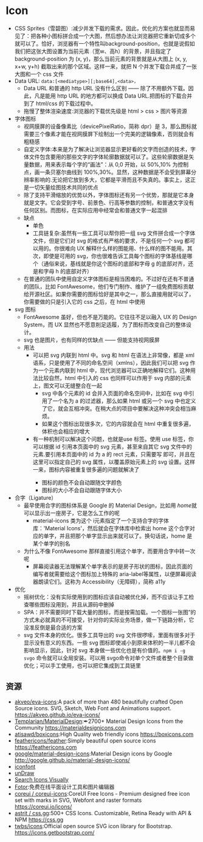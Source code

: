 # Icon

* CSS Sprites（雪碧图）:减少并发下载的需求。因此，优化的方案也就显而易见了：把各种小图标拼合成一个大图，然后想办法让浏览器把它重新切成多个就可以了。恰好，浏览器有一个特性叫background-position，也就是说假如我们把这张大图设置为当前元素（宽w、高h）的背景，并且指定了 background-position 为 (x, y)，那么当前元素的背景就是从大图上 (x, y, x+w, y+h) 截取出来的那个区域。这样一来，就把 N 个并发下载合并成了一张大图和一个 css 文件
* Data URL: `data:[<mediatype>][;base64],<data>，`
  - Data URL 和普通的 http URL 没有什么区别 —— 除了不用额外下载。因此，凡是能用 http URL 的地方都可以换成 Data URL.把图标的下载合并到了 html/css 的下载过程中。
  - 拖慢了整体渲染速度:浏览器的下载优先级是 html > css > 图片等资源
* 字体图标
  - 视网膜屏的设备像素比（devicePixelRatio，简称 dpr）是 3，那么图标就需要三个像素才能在视网膜屏下绘制出一个完美的逻辑像素，否则就会有粗糙感
  - 自定义字体:本来是为了解决让浏览器显示更好看的文字而创造的技术，字体文件包含要用的那些文字的字体轮廓数据就可以了。这些轮廓数据是矢量数据，用来表示每个字的“画法”：从 0,0 开始，以 50%,10% 为控制点，画一条贝塞尔曲线到 100%,30%。显然，这种数据是不会受到屏幕分辨率影响的.无论把它放到多大，它都是平滑而且不失真的。事实上，这正是一切矢量绘图技术共同的优点
  - 除了支持平滑缩放的优势以外，字体图标还有另一个优势，那就是它本身就是文字。它会受到字号、前景色、行高等参数的控制，和普通文字没有任何区别。而图标，在实际应用中经常会和普通文字一起混排
  - 缺点
    + 单色
    + 工具链复杂:虽然有一些工具可以帮你把一组 svg 文件拼合成一个字体文件，但是它们对 svg 的格式有严格的要求，不是任何一个 svg 都可以用的。你很难向 UX 解释什么样的图能用、什么样的图不能用。其次，即使是可用的 svg，你也很难告诉工具每个图标的字体基线是哪个（通俗来说，基线就是你这个图标的底部和字母 g 的底部对齐，还是和字母 h 的底部对齐）
  - 在普通的团队中使用自定义字体图标是相当困难的。不过好在还有不普通的团队，比如 FontAwesome，他们专门制作、维护了一组免费图标贡献给开源社区。如果你需要的图标恰好是其中之一，那么直接用就可以了，你需要做的只是引入它的 css 之后，在 html 中使用<i class="fa fa-home"></i>
* svg 图标
  - FontAwesome 虽好，但也不是万能的。它往往不足以融入 UX 的 Design System，而 UX 显然也不愿意削足适履，为了图标而改变自己的整体设计。
  - svg 也是图片，也有同样的优缺点 —— 但能支持视网膜屏
  - 用法
    + 可以把 svg 内联到 html 中。svg 和 html 在语法上非常像，都是 xml 语系，只是使用了不同的命名空间（xmlns），因此我们可以把 svg 作为一个元素内联到 html 中，现代浏览器可以正确地解释它们。这种用法比较自然，html 中引入的 css 也同样可以作用于 svg 内部的元素上，图文可以无缝整合在一起
      * svg 中各个元素的 id 会并入页面的命名空间中，比如在 svg 中引用了一个名为 a 的过滤器，那么如果 html 或另一个 svg 中也定义了它，就会互相冲突。在稍大点的项目中要解决这种冲突会相当麻烦。
      * 如果这个图标出现很多次，它的内容就会在 html 中重复很多遍，体积也会相应的增大
    + 有一种机制可以解决这个问题，也就是use 标签。使用 use 标签，你可以根据 id 引用本页面中的 svg 元素，甚至来自其它 svg 文件中的元素.要引用本页面中的 id 为 a 的 rect 元素，只需要写 <use xlink:href="#a">即可，并且在这里可以指定自己的 svg 属性，以覆盖原始元素上的 svg 设置。这样一来，图标内容被重复很多遍的问题就解决了
      * 图标的颜色不会自动跟随文字颜色
      * 图标的大小不会自动跟随字体大小
* 合字（Ligature）
  - 最早使用合字的图标体系是 Google 的 Material Design，比如用 <i class="material-icons">home</i>就可以显示出一座房子，它是怎么工作的呢
    + material-icons 类为这个 i元素指定了一个支持合字的字体库：'Material Icons'，然后就会在字体库中检索出 home 这个合字对应的单字，并且把那个单字显示出来就可以了。换句话说，home 是某个单字的别名
  - 为什么不像 FontAwesome 那样直接引用这个单字，而要用合字中转一次呢
    + 屏幕阅读器无法理解某个单字表示的是房子形状的图标，因此页面的编写者就需要给这个图标加上特殊的 aria-label等属性，以便屏幕阅读器朗读它们。这称为 Accessibility（无障碍），简称 a11y
* 优化
  - 摇树优化：没有实际使用到的图标应该自动被优化掉，而不应该让手工检查哪些图标没用到，并且从源码中删掉
  - SPA：并不需要同时下载大量的图标，而是按需加载。一个图标一张图”的方式未必就真的不可接受，针对你的实际业务场景，做一下链路分析，它没准反倒是最合适的方案
  - svg 文件本身的优化。很多工具导出的 svg 文件很啰嗦，里面有很多对于显示没有意义的东西。一些 svg 图标即使减小到原来体积的一半儿都不会影响显示，因此，针对 svg 本身做一些优化也是有价值的。`npm i -g svgo` 命令就可以全局安装。可以用 svgo命令对单个文件或者整个目录做优化；可以手工使用，也可以把它集成到工具链里

## 资源

* [akveo/eva-icons](https://github.com/akveo/eva-icons):A pack of more than 480 beautifully crafted Open Source icons. SVG, Sketch, Web Font and Animations support. <https://akveo.github.io/eva-icons/>
* [Templarian/MaterialDesign](https://github.com/Templarian/MaterialDesign):✒2700+ Material Design Icons from the Community <https://materialdesignicons.com>
* [atisawd/boxicons](https://github.com/atisawd/boxicons):High Quality web friendly icons <https://boxicons.com>
* [feathericons/feather](https://github.com/feathericons/feather):Simply beautiful open source icons <https://feathericons.com>
* [google/material-design-icons](https://github.com/google/material-design-icons):Material Design icons by Google <http://google.github.io/material-design-icons/>
* [iconfont](https://www.iconfont.cn/)
* [unDraw](https://undraw.co/)
* [Search Icons Visually](http://compute.vision/nouns/index.html)
* [Fotor](Fotor.com):免费在线平面设计工具和图片编辑器
* [coreui / coreui-icons](https://github.com/coreui/coreui-icons):CoreUI Free Icons - Premium designed free icon set with marks in SVG, Webfont and raster formats <https://coreui.io/icons/>
* [astrit / css.gg](https://github.com/astrit/css.gg):500+ CSS Icons. Customizable, Retina Ready with API & NPM <https://css.gg>
* [twbs/icons](https://github.com/twbs/icons):Official open source SVG icon library for Bootstrap. <https://icons.getbootstrap.com/>
